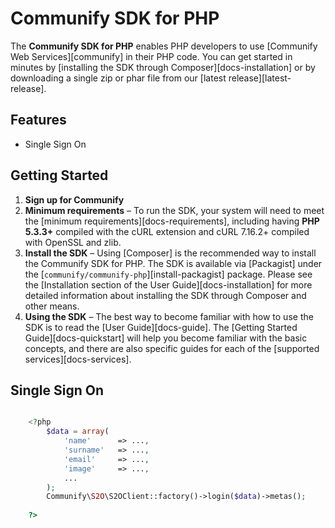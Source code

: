 # Communify SDK for PHP

The **Communify SDK for PHP** enables PHP developers to use [Communify Web Services][communify]
in their PHP code. You can get started in
minutes by [installing the SDK through Composer][docs-installation] or by
downloading a single zip or phar file from our [latest release][latest-release].

## Features

* Single Sign On

## Getting Started

1. **Sign up for Communify**
1. **Minimum requirements** – To run the SDK, your system will need to meet the
   [minimum requirements][docs-requirements], including having **PHP 5.3.3+**
   compiled with the cURL extension and cURL 7.16.2+ compiled with OpenSSL and
   zlib.
1. **Install the SDK** – Using [Composer] is the recommended way to install the
   Communify SDK for PHP. The SDK is available via [Packagist] under the
   [`communify/communify-php`][install-packagist] package. Please see the
   [Installation section of the User Guide][docs-installation] for more
   detailed information about installing the SDK through Composer and other
   means.
1. **Using the SDK** – The best way to become familiar with how to use the SDK
   is to read the [User Guide][docs-guide]. The
   [Getting Started Guide][docs-quickstart] will help you become familiar with
   the basic concepts, and there are also specific guides for each of the
   [supported services][docs-services].

## Single Sign On

```php

    <?php 
        $data = array(
            'name'      => ...,
            'surname'   => ...,
            'email'     => ...,
            'image'     => ...,
            ...
        );    
        Communify\S2O\S2OClient::factory()->login($data)->metas();
    
    ?>

```
